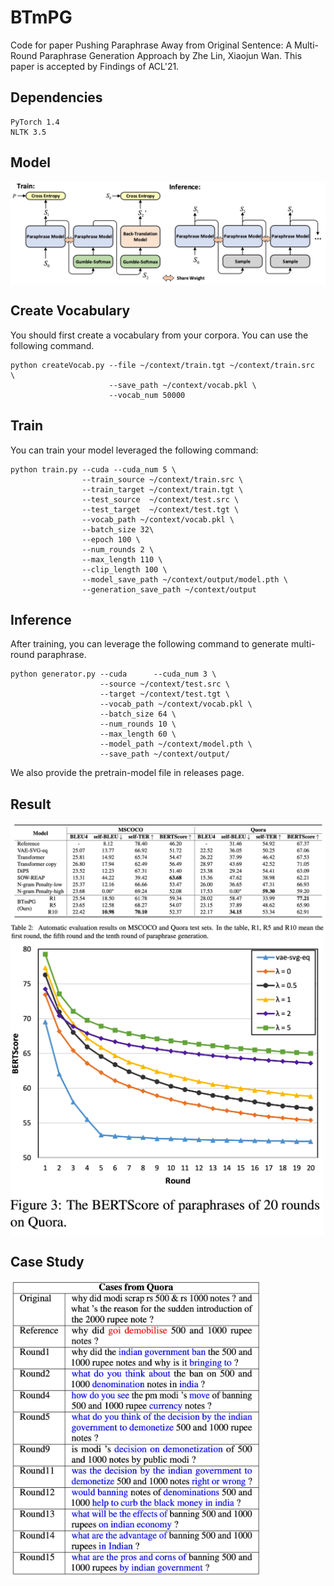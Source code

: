 # BTmPG
Code for paper Pushing Paraphrase Away from Original Sentence: A Multi-Round Paraphrase Generation Approach by Zhe Lin, Xiaojun Wan. This paper is accepted by Findings of ACL'21.

## Dependencies
```
PyTorch 1.4
NLTK 3.5
```

## Model

<img src="https://github.com/L-Zhe/BTmPG/blob/main/img/model.jpg?raw=true" width = "800" alt="overview" align=center />

## Create Vocabulary

You should first create a vocabulary from your corpora. You can use the following command.

```shell
python createVocab.py --file ~/context/train.tgt ~/context/train.src  \
                      --save_path ~/context/vocab.pkl \
                      --vocab_num 50000
```

## Train

You can train your model leveraged the following command:

``` shell
python train.py --cuda --cuda_num 5 \
                --train_source ~/context/train.src \
                --train_target ~/context/train.tgt \
                --test_source  ~/context/test.src \
                --test_target  ~/context/test.tgt \
                --vocab_path ~/context/vocab.pkl \
                --batch_size 32\
                --epoch 100 \
                --num_rounds 2 \
                --max_length 110 \
                --clip_length 100 \
                --model_save_path ~/context/output/model.pth \
                --generation_save_path ~/context/output
```

## Inference

After training, you can leverage the following command to generate multi-round paraphrase.

``` shell
python generator.py --cuda      --cuda_num 3 \
                    --source ~/context/test.src \
                    --target ~/context/test.tgt \
                    --vocab_path ~/context/vocab.pkl \
                    --batch_size 64 \
                    --num_rounds 10 \
                    --max_length 60 \
                    --model_path ~/context/model.pth \
                    --save_path ~/context/output/
```

We also provide the pretrain-model file in releases page.

## Result

<img src="https://github.com/L-Zhe/BTmPG/blob/main/img/result1.jpg?raw=true" width = "800" alt="overview" align=center />

<img src="https://github.com/L-Zhe/BTmPG/blob/main/img/result2.jpg?raw=true" width = "500" alt="overview" align=center />

## Case Study

<img src="https://github.com/L-Zhe/BTmPG/blob/main/img/case_study.jpg?raw=true" width = "400" alt="overview" align=center />
